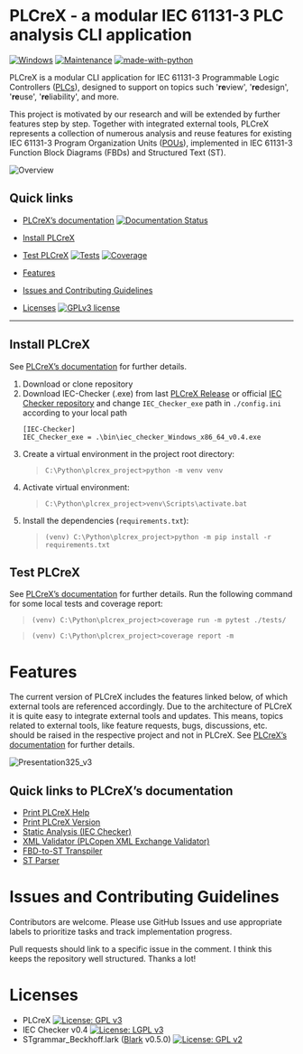 # PLCreX - a modular IEC 61131-3 PLC analysis CLI application

[![Windows](https://svgshare.com/i/ZhY.svg)](https://svgshare.com/i/ZhY.svg)
[![Maintenance](https://img.shields.io/badge/Maintained%3F-yes-green.svg)](https://GitHub.com/Naereen/StrapDown.js/graphs/commit-activity)
[![made-with-python](https://img.shields.io/badge/Made%20with-Python-1f425f.svg)](https://www.python.org/)

PLCreX is a modular CLI application for IEC 61131-3 Programmable Logic Controllers ([PLCs](https://en.wikipedia.org/wiki/Programmable_logic_controller)), designed to support on topics such '**re**view', '**re**design', '**re**use', '**re**liability', and more.

This project is motivated by our research and will be extended by further features step by step. Together with integrated external tools, PLCreX represents a collection of numerous analysis and reuse features for existing IEC 61131-3 Program Organization Units ([POUs](https://en.wikipedia.org/wiki/IEC_61131-3#Program_organization_unit_(POU))), implemented in IEC 61131-3 Function Block Diagrams (FBDs) and Structured Text (ST).

![Overview](https://user-images.githubusercontent.com/92115516/200553270-435c4607-2786-484a-8917-fe2819fc1595.svg)

## Quick links

* [PLCreX’s documentation](https://plcrex.readthedocs.io/en/latest/) [![Documentation Status](https://readthedocs.org/projects/plcrex/badge/?version=latest)](https://plcrex.readthedocs.io/en/latest/?badge=latest)
* [Install PLCreX](#install-plcrex)
* [Test PLCreX](#test-plcrex) [![Tests](https://img.shields.io/badge/Tests-passed-<COLOR>.svg)](https://shields.io/)
[![Coverage](https://img.shields.io/badge/coverage-99%25-<COLOR>.svg)](https://shields.io/)

* [Features](#features)
* [Issues and Contributing Guidelines](#issues-and-contributing-guidelines)
* [Licenses](#licenses) [![GPLv3 license](https://img.shields.io/badge/License-GPLv3-blue.svg)](http://perso.crans.org/besson/LICENSE.html)
---

## Install PLCreX
See [PLCreX’s documentation](https://plcrex.readthedocs.io/en/latest/) for further details.

1. Download or clone repository
2. Download IEC-Checker (.exe) from last [PLCreX Release](https://github.com/marwern/PLCreX/tags) or official [IEC Checker repository](https://github.com/jubnzv/iec-checker) and change `IEC_Checker_exe` path in `./config.ini` according to your local path
    ```console
    [IEC-Checker]
    IEC_Checker_exe = .\bin\iec_checker_Windows_x86_64_v0.4.exe
    ```
3. Create a virtual environment in the project root directory: 
    >`C:\Python\plcrex_project>python -m venv venv`
4. Activate virtual environment:
   >`C:\Python\plcrex_project>venv\Scripts\activate.bat`
5. Install the dependencies (`requirements.txt`):
   >`(venv) C:\Python\plcrex_project>python -m pip install -r requirements.txt`

   
## Test PLCreX
See [PLCreX’s documentation](https://plcrex.readthedocs.io/en/latest/) for further details.
Run the following command for some local tests and coverage report: 
>`(venv) C:\Python\plcrex_project>coverage run -m pytest ./tests/`

>`(venv) C:\Python\plcrex_project>coverage report -m`

# Features
The current version of PLCreX includes the features linked below, of which external tools are referenced accordingly.
Due to the architecture of PLCreX it is quite easy to integrate external tools and updates.
This means, topics related to external tools, like feature requests, bugs, discussions, etc. should be raised in the respective project and not in PLCreX. 
See [PLCreX’s documentation](https://plcrex.readthedocs.io/en/latest/) for further details.

![Presentation325_v3](https://user-images.githubusercontent.com/92115516/202925975-e4d7019b-a9a8-40a6-8f21-be137a4ba1c8.png)

## Quick links to PLCreX’s documentation
* [Print PLCreX Help](https://plcrex.readthedocs.io/en/latest/features.html#plcrex-help)
* [Print PLCreX Version](https://plcrex.readthedocs.io/en/latest/features.html#plcrex-version)
* [Static Analysis (IEC Checker)](https://plcrex.readthedocs.io/en/latest/iec_checker.html)
* [XML Validator (PLCopen XML Exchange Validator)](https://plcrex.readthedocs.io/en/latest/xml_checker.html)
* [FBD-to-ST Transpiler](https://plcrex.readthedocs.io/en/latest/fbd2st.html)
* [ST Parser](https://plcrex.readthedocs.io/en/latest/st2tree.html)


# Issues and Contributing Guidelines
Contributors are welcome. Please use GitHub Issues and use appropriate labels to prioritize tasks and track implementation progress. 

Pull requests should link to a specific issue in the comment. I think this keeps the repository well structured. Thanks a lot!


# Licenses
- PLCreX [![License: GPL v3](https://img.shields.io/badge/License-GPLv3-blue.svg)](https://www.gnu.org/licenses/gpl-3.0)
- IEC Checker v0.4  [![License: LGPL v3](https://img.shields.io/badge/License-LGPL%20v3-blue.svg)](https://www.gnu.org/licenses/lgpl-3.0)
- STgrammar_Beckhoff.lark ([Blark](https://github.com/klauer/blark) v0.5.0) [![License: GPL v2](https://img.shields.io/badge/License-GPLv2-blue.svg)](https://www.gnu.org/licenses/gpl-2.0)
